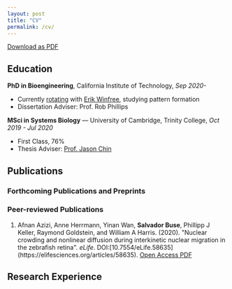 ```yaml
---
layout: post
title: "CV"
permalink: /cv/
---
```

<a href="{{site.baseurl}}/assets/Salvador_Buse_CV.pdf"><span class="button"> Download as PDF </span></a> 

## Education
**PhD in Bioengineering**, California Institute of Technology, *Sep 2020-*
* Currently [rotating](https://www.dna.caltech.edu/DNApeople.html) with [Erik Winfree](https://www.dna.caltech.edu/), studying pattern formation
* Dissertation Adviser: Prof. Rob Phillips

**MSci in Systems Biology** — University of Cambridge, Trinity College, *Oct 2019 - Jul 2020*
* First Class, 76%
* Thesis Adviser: [Prof. Jason Chin](https://www2.mrc-lmb.cam.ac.uk/group-leaders/a-to-g/jason-chin/)

## Publications

### Forthcoming Publications and Preprints  
<!--<ol>
<li> <b>Griffin Chure</b>, Avi Flamholz, Nicholas S. Sarai, Tine Valencic, Yinon Bar-On,Ron Milo, and Rob Phillips (2020). "Human Impacts by the Numbers". <i>Manuscript in preparation</i>. </li>
<br>
</ol>-->

### Peer-reviewed Publications
<ol>
<li> Afnan Azizi, Anne Herrmann, Yinan Wan, <b>Salvador Buse</b>, Phillipp J Keller, Raymond Goldstein, and William A Harris. (2020).
"Nuclear crowding and nonlinear diffusion during interkinetic nuclear migration in the zebrafish retina". <i>eLife</i>. DOI:[10.7554/eLife.58635](https://elifesciences.org/articles/58635).
<a class="button" href="https://elifesciences.org/articles/58635">Open Access PDF</a></li>

<!--<li> Soichi Hirokawa, <b>Griffin Chure</b>, Nathan M. Belliveau, Geoffrey A. Lovely, Michael Anaya, David G. Schatz, David Baltimore, and Rob Phillips (2020). Sequence-Dependent Dynamics of Endogenous and Synthetic RSSs in V(D)J Recombination, <i>Nucleic Acids Research</i> 48(12). DOI: 10.1093/nar/gkaa418. <a class="button"  href="https://academic.oup.com/nar/article/48/12/6726/5843817">Open Access PDF</a> <a class="button" href="https://github.com/rpgroup-pboc/vdj_recombination">GitHub Repository</a> <a class="button" href="https://rpgroup.caltech.edu/vdj_recombination">Website</a></li><br/>-->

</ol>

## Research Experience

